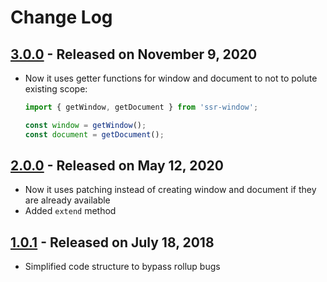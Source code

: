 # Change Log

## [3.0.0](https://github.com/nolimits4web/ssr-window/compare/v1.0.1...v2.0.0) - Released on November 9, 2020

- Now it uses getter functions for window and document to not to polute existing scope:

  ```js
  import { getWindow, getDocument } from 'ssr-window';

  const window = getWindow();
  const document = getDocument();
  ```

## [2.0.0](https://github.com/nolimits4web/ssr-window/compare/v1.0.1...v2.0.0) - Released on May 12, 2020

- Now it uses patching instead of creating window and document if they are already available
- Added `extend` method

## [1.0.1](https://github.com/nolimits4web/ssr-window/compare/v1.0.0...v1.0.1) - Released on July 18, 2018

- Simplified code structure to bypass rollup bugs
